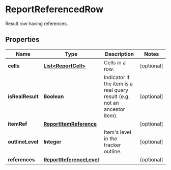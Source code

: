 

# ReportReferencedRow

Result row having references.

## Properties

Name | Type | Description | Notes
------------ | ------------- | ------------- | -------------
**cells** | [**List&lt;ReportCell&gt;**](ReportCell.md) | Cells in a row. |  [optional]
**isRealResult** | **Boolean** | Indicator if the item is a real query result (e.g. not an ancestor item). |  [optional]
**itemRef** | [**ReportItemReference**](ReportItemReference.md) |  |  [optional]
**outlineLevel** | **Integer** | Item&#39;s level in the tracker outline. |  [optional]
**references** | [**ReportReferenceLevel**](ReportReferenceLevel.md) |  |  [optional]



